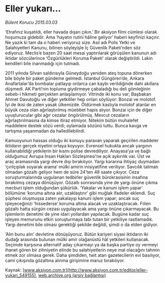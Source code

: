 # Eller yukarı...

*Bülent Korucu 2015.03.03*

<div class="pNewsDetailMainContent" itemprop="articleBody">
 <p>
  ‘Etrafınız kuşatıldı, eller havada dışarı çıkın.’ Bir aksiyon filmi cümlesi olarak hoşumuza gidebilir. Ama ‘hayatın rutini hâline geliyor’ haberi keyfinizi kaçırır. Ne yazık ki tam da o haberi veriyoruz size. Asıl adı Polis Yetki ve Salahiyetleri Kanunu, bilinen söyleyişle İç Güvenlik Paketi’nden söz ediyoruz. Meclis’e bazen 20 saat mesai yaptırılarak görüşülen kanunun adı iktidar sözcülerince ‘Özgürlükleri Koruma Paketi’ olarak değiştirildi. Lakin kendileri bile inanmadığı için tutmadı.
 </p>
 <p>
  2011 yılında Silvan saldırısıyla Güneydoğu yeniden ateş topuna dönerken bile böyle bir paket gündeme gelmedi. İstanbul Güngören’de, Ankara Anafartalar’da bombalar patlayıp onlarca can kaybı verildiğinde dahi akıllara düşmedi. AK Parti’nin topluma giydirmeye çabaladığı bu deli gömleğinin sebeb-i hikmeti gerçekten anlaşılamıyor. Vitrinde iki konu var; Başbakan Ahmet Davutoğlu ve diğer yetkililer hep onları söylüyor: Bonzai ve molotof. İyi de ikisi de zaten yasak ülkemizde. Öldürmek kastıyla molotof atanlar en büyük ceza olan ağırlaştırılmış müebbet hapis alıyor. Bonzai için de diğer uyuşturucular gibi ağır cezalar öngörülmüş. Mevcut cezaların ağırlaştırılmasına da kimse itiraz etmiyor. Nitekim bütün muhalefet maddelere destek sözü verdi; oylamada sözünü tuttu. Bunca kavga ve tartışma yaşanmadan da halledilebilirdi.
 </p>
 <p>
  Kamuoyunun hassas olduğu iki konuyu paravan yaparak geçirilen maddeler iktidarın gerçek niyetini ortaya koyuyor. Evrensel hukukta ancak yargının kullanabildiği yetkilerin bir kısmı polise devrediliyor. Anayasa’ya ve bağlı olduğumuz Avrupa İnsan Hakları Sözleşmesi’ne açık aykırılık var. Üst ve araç aramasında yargı devre dışı bırakılıyor. Yargı kararına ihtiyaç duymadan ‘çırılçıplak soyarak arama’ mülki amirin inisiyatifine veriliyor. Savcılık talimatı olmadan gözaltı geliyor hem de süre 24’ten 48 saate çıkıyor. Ceza soruşturmalarında uygulanan tedbirler güvenlik bürokrasisinin insafına bırakılmış cezaya dönüşüyor. Gözaltı sonrasında yine de yargı önüne çıkma mecburi işlem olduğundan şükürlük. ‘Yakalar ve kanuni işlem yapar’ bölümüne ‘koruma altına alır, uzaklaştırır’ gibi muğlak ifadeler eklendi. Suç şüphesi oluşmuşsa zaten yakalayıp kanuni işlem yapar; ancak suç işleyeceğinizi ‘hissederse’ koruma altına alacak ve uzaklaştıracak. Fiilen gözaltı hatta sürgün cezası uygulayacak ama yargı önüne çıkarmayacak. Bu işlemlerin denetimi de yine idari yollardan yapılacak. Bugüne kadar suç işleyen memurunu etkin soruşturmaya tabi tutan bir yetkiliye rastlamadık. Yargı denetimi bile olması gerektiği şekilde değildi, şimdi o da elden gidiyor.
 </p>
 <p>
  ‘Alın bunu alın’ devletine dönüşüyoruz. Bütün kariyeri siyasi iktidarın iki dudağı arasında bulunan mülki amir olağanüstü hâl yetkileri kullanacak. Seçimde karşısına alternatif aday çıkarmayı ya da başka partiye oy vermeyi ihanet gören bir zihniyetin elinde bu salahiyetlerin neye mal olacağını tahmin etmek zor olmasa gerek. Daha şimdiden, twit atan gazetecilerin evi basılıyor, cami çıkışında gözaltına alınma girişimine maruz bırakılıyor.
 </p>
 <p>
 </p>
</div>


Kaynak: [www.aksiyon.com.tr](http://www.aksiyon.com.tr/editor/eller-yukari_549155), [web.archive.org (arşiv bağlantısı)](http://web.archive.org/web/20150706063022/http://www.aksiyon.com.tr/editor/eller-yukari_549155)

